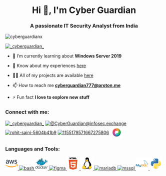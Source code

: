 <h1 align="center">Hi 👋, I'm Cyber Guardian</h1>
<h3 align="center">A passionate IT Security Analyst from India</h3>

<p align="left"> <img src="https://komarev.com/ghpvc/?username=cyberguardianx&label=Profile%20views&color=0e75b6&style=flat" alt="cyberguardianx" /> </p>

<p align="left"> <a href="https://twitter.com/_cyberguardian_" target="blank"><img src="https://img.shields.io/twitter/follow/_cyberguardian_?logo=twitter&style=for-the-badge" alt="_cyberguardian_" /></a> </p>

- 🌱 I’m currently learning about **Windows Server 2019**

- 📄 Know about my experiences [here](https://drive.google.com/file/d/1ULAzJMLA_Wfwp1497-tx2oUb8DeDxBgf/view?usp=drive_link)

- 👨‍💻 All of my projects are available [here](https://github.com/cyberguardianx/Portfolio.git)

- 📫 How to reach me **cyberguardian777@proton.me**

- ⚡ Fun fact **I love to explore new stuff**

<h3 align="left">Connect with me:</h3>
  <p align="left">
    <a href="https://twitter.com/_cyberguardian_" target="blank"><img align="center" src="https://raw.githubusercontent.com/rahuldkjain/github-profile-readme-generator/master/src/images/icons/Social/twitter.svg" alt="_cyberguardian_" height="30" width="40" /></a>
    <a href="https://infosec.exchange/@CyberGuardian" target="blank"><img align="center" src="https://joinmastodon.org/logos/logo-purple.svg" alt="@CyberGuardian@infosec.exchange" height="30" width="40" /></a>
    <a href="https://linkedin.com/in/rohit-saini-5604b41b9" target="blank"><img align="center" src="https://raw.githubusercontent.com/rahuldkjain/github-profile-readme-generator/master/src/images/icons/Social/linked-in-alt.svg" alt="rohit-saini-5604b41b9" height="30" width="40" /></a>
    <a href="https://discord.gg/1155179571667275806" target="blank"><img align="center" src="https://raw.githubusercontent.com/rahuldkjain/github-profile-readme-generator/master/src/images/icons/Social/discord.svg" alt="1155179571667275806" height="30" width="40" /></a>
    <a href="https://pixelfed.social/modernwarrior" target="blank"><img align="center" src="https://raw.githubusercontent.com/pixelfed/brand-assets/9c38fdcdafdb37c446fa4514cefa1b025c783f99/logo/icon.svg" alt="1155179571667275806" height="40" width="40" /></a>
  </p>

<h3 align="left">Languages and Tools:</h3>
  <p align="left"> 
    <a href="https://aws.amazon.com" target="_blank" rel="noreferrer"> <img src="https://raw.githubusercontent.com/devicons/devicon/master/icons/amazonwebservices/amazonwebservices-original-wordmark.svg" alt="aws" width="40" height="40"/> </a>
    <a href="https://www.gnu.org/software/bash/" target="_blank" rel="noreferrer"> <img src="https://www.vectorlogo.zone/logos/gnu_bash/gnu_bash-icon.svg" alt="bash" width="40" height="40"/> </a> 
    <a href="https://www.docker.com/" target="_blank" rel="noreferrer"> <img src="https://raw.githubusercontent.com/devicons/devicon/master/icons/docker/docker-original-wordmark.svg" alt="docker" width="40" height="40"/> </a> 
    <a href="https://www.figma.com/" target="_blank" rel="noreferrer"> <img src="https://www.vectorlogo.zone/logos/figma/figma-icon.svg" alt="figma" width="40" height="40"/> </a> 
    <a href="https://www.w3.org/html/" target="_blank" rel="noreferrer"> <img src="https://raw.githubusercontent.com/devicons/devicon/master/icons/html5/html5-original-wordmark.svg" alt="html5" width="40" height="40"/> </a> 
    <a href="https://www.linux.org/" target="_blank" rel="noreferrer"> <img src="https://raw.githubusercontent.com/devicons/devicon/master/icons/linux/linux-original.svg" alt="linux" width="40" height="40"/> </a> 
    <a href="https://mariadb.org/" target="_blank" rel="noreferrer"> <img src="https://www.vectorlogo.zone/logos/mariadb/mariadb-icon.svg" alt="mariadb" width="40" height="40"/> </a> 
    <a href="https://www.microsoft.com/en-us/sql-server" target="_blank" rel="noreferrer"> <img src="https://www.svgrepo.com/show/303229/microsoft-sql-server-logo.svg" alt="mssql" width="40" height="40"/> </a> 
    <a href="https://www.mysql.com/" target="_blank" rel="noreferrer"> <img src="https://raw.githubusercontent.com/devicons/devicon/master/icons/mysql/mysql-original-wordmark.svg" alt="mysql" width="40" height="40"/> </a> 
    <a href="https://www.python.org" target="_blank" rel="noreferrer"> <img src="https://raw.githubusercontent.com/devicons/devicon/master/icons/python/python-original.svg" alt="python" width="40" height="40"/> </a> 
  </p>
